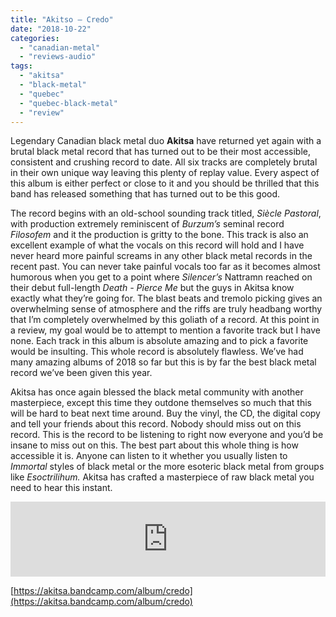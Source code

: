 ```yaml
---
title: "Akitso – Credo"
date: "2018-10-22"
categories: 
  - "canadian-metal"
  - "reviews-audio"
tags: 
  - "akitsa"
  - "black-metal"
  - "quebec"
  - "quebec-black-metal"
  - "review"
---
```


Legendary Canadian black metal duo **Akitsa** have returned yet again with a brutal black metal record that has turned out to be their most accessible, consistent and crushing record to date. All six tracks are completely brutal in their own unique way leaving this plenty of replay value. Every aspect of this album is either perfect or close to it and you should be thrilled that this band has released something that has turned out to be this good.

The record begins with an old-school sounding track titled, _Siècle Pastoral_, with production extremely reminiscent of _Burzum’s_ seminal record _Filosofem_ and it the production is gritty to the bone. This track is also an excellent example of what the vocals on this record will hold and I have never heard more painful screams in any other black metal records in the recent past. You can never take painful vocals too far as it becomes almost humorous when you get to a point where _Silencer’s_ Nattramn reached on their debut full-length _Death - Pierce Me_ but the guys in Akitsa know exactly what they’re going for. The blast beats and tremolo picking gives an overwhelming sense of atmosphere and the riffs are truly headbang worthy that I’m completely overwhelmed by this goliath of a record. At this point in a review, my goal would be to attempt to mention a favorite track but I have none. Each track in this album is absolute amazing and to pick a favorite would be insulting. This whole record is absolutely flawless. We’ve had many amazing albums of 2018 so far but this is by far the best black metal record we’ve been given this year.

Akitsa has once again blessed the black metal community with another masterpiece, except this time they outdone themselves so much that this will be hard to beat next time around. Buy the vinyl, the CD, the digital copy and tell your friends about this record. Nobody should miss out on this record. This is the record to be listening to right now everyone and you’d be insane to miss out on this. The best part about this whole thing is how accessible it is. Anyone can listen to it whether you usually listen to _Immortal_ styles of black metal or the more esoteric black metal from groups like _Esoctrilihum._ Akitsa has crafted a masterpiece of raw black metal you need to hear this instant.

<iframe style="border: 0; width: 100%; height: 120px;" src="https://bandcamp.com/EmbeddedPlayer/album=3983821113/size=large/bgcol=ffffff/linkcol=0687f5/tracklist=false/artwork=small/transparent=true/" seamless=""><a href="http://akitsa.bandcamp.com/album/credo">Credo by AKITSA</a></iframe>

[https://akitsa.bandcamp.com/album/credo](https://akitsa.bandcamp.com/album/credo)
